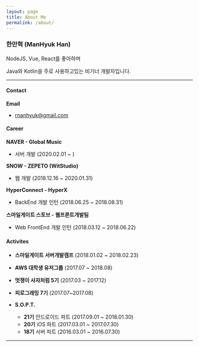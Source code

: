 ```yaml
---
layout: page
title: About Me
permalink: /about/
---
```



### 한만혁 (ManHyuk Han)

NodeJS, Vue, React를 좋아하며

Java와 Kotlin을 주로 사용하고있는 비기너 개발자입니다.

---

#### Contact
**Email**
  - rnanhyuk@gmail.com

<!-- 
#### Education

**광운대학교** (2015.03 ~ 2018.02)
- 컴퓨터소프트웨어전공
 -->

#### Career
**NAVER - Global Music**
- 서버 개발 (2020.02.01 ~ )

**SNOW - ZEPETO (WitStudio)**
- 웹 개발 (2018.12.16 ~ 2020.01.31)

**HyperConnect - HyperX**
- BackEnd 개발 인턴 (2018.06.25 ~ 2018.08.31)

**스마일게이트 스토브 - 웹프론트개발팀**
- Web FrontEnd 개발 인턴 (2018.03.12 ~ 2018.06.22)

#### Activites

- **스마일게이트 서버개발캠프** (2018.01.02 ~ 2018.02.23)

- **AWS 대학생 유저그룹** (2017.07 ~ 2018.08)

- **멋쟁이 사자처럼 5기** (2017.03 ~ 2017.12)

- **피로그래밍 7기** (2017.07~2017.08)

- **S.O.P.T.**
  - **21기** 안드로이드 파트 (2017.09.01 ~ 2018.01.30)
  - **20기** iOS 파트 (2017.03.01 ~ 2017.07.30)
  - **18기** 서버 파트 (2016.03.01 ~ 2016.07.30)

---
